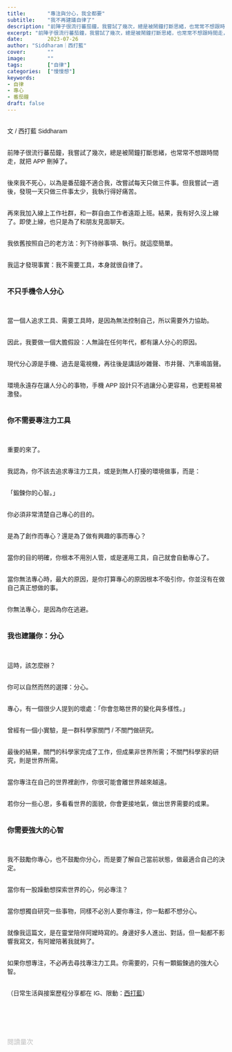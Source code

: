 ```yaml
---
title:       "專注與分心，我全都要"
subtitle:    "我不再建議自律了"
description: "前陣子很流行蕃茄鐘，我嘗試了幾次，總是被鬧鐘打斷思緒，也常常不想跟時間走，就把 APP 刪掉了..."
excerpt: "前陣子很流行蕃茄鐘，我嘗試了幾次，總是被鬧鐘打斷思緒，也常常不想跟時間走，就把 APP 刪掉了..."
date:        2023-07-26
author: "Siddharam｜西打藍"
cover:       ""
image:       ""
tags:        ["自律"]
categories:  ["慢慢想"]
keywords:
- 自律
- 專心
- 番茄鐘
draft: false
---
```


<article style="font-family: 'Noto Sans TC', '微軟正黑體', sans-serif; font-weight: 300;">

<br>文 / 西打藍 Siddharam<br><br>

前陣子很流行蕃茄鐘，我嘗試了幾次，總是被鬧鐘打斷思緒，也常常不想跟時間走，就把 APP 刪掉了。<br><br>

後來我不死心，以為是番茄鐘不適合我，改嘗試每天只做三件事。但我嘗試一週後，發現一天只做三件事太少，我執行得好痛苦。<br><br>

再來我加入線上工作社群，和一群自由工作者遠距上班。結果，我有好久沒上線了。即使上線，也只是為了和朋友見面聊天。<br><br>

我依舊按照自己的老方法：列下待辦事項、執行。就這麼簡單。<br><br>

我這才發現事實：我不需要工具，本身就很自律了。<br><br>

<h3 class="article-h1-color">不只手機令人分心</h3><br>

當一個人追求工具、需要工具時，是因為無法控制自己，所以需要外力協助。<br><br>

因此，我要做一個大膽假設：人無論在任何年代，都有讓人分心的原因。<br><br>

現代分心源是手機、過去是電視機，再往後是講話吵雜聲、市井聲、汽車鳴笛聲。<br><br>

環境永遠存在讓人分心的事物，手機 APP 設計只不過讓分心更容易，也更輕易被激發。<br><br>

<h3 class="article-h1-color">你不需要專注力工具</h3><br>

重要的來了。<br><br>

我認為，你不該去追求專注力工具，或是到無人打擾的環境做事，而是：<br><br>

「鍛鍊你的心智。」<br><br>

你必須非常清楚自己專心的目的。<br><br>

是為了創作而專心？還是為了做有興趣的事而專心？<br><br>

當你的目的明確，你根本不用別人管，或是運用工具，自己就會自動專心了。<br><br>

當你無法專心時，最大的原因，是你打算專心的原因根本不吸引你，你並沒有在做自己真正想做的事。<br><br>

你無法專心，是因為你在逃避。<br><br>

<h3 class="article-h1-color">我也建議你：分心</h3><br>

這時，該怎麼辦？<br><br>

你可以自然而然的選擇：分心。<br><br>

專心，有一個很少人提到的壞處：「你會忽略世界的變化與多樣性。」<br><br>

曾經有一個小實驗，是一群科學家關門 / 不關門做研究。<br><br>

最後的結果，關門的科學家完成了工作，但成果非世界所需；不關門科學家的研究，則是世界所需。<br><br>

當你專注在自己的世界裡創作，你很可能會離世界越來越遠。<br><br>

若你分一些心思，多看看世界的面貌，你會更接地氣，做出世界需要的成果。<br><br>


<h3 class="article-h1-color">你需要強大的心智</h3><br>

我不鼓勵你專心，也不鼓勵你分心，而是要了解自己當前狀態，做最適合自己的決定。<br><br>

當你有一股躁動想探索世界的心，何必專注？<br><br>

當你想獨自研究一些事物，同樣不必別人要你專注，你一點都不想分心。<br><br>

就像我這篇文，是在靈堂陪伴阿嬤時寫的。身邊好多人進出、對話，但一點都不影響我寫文，有阿嬤陪著我就夠了。<br><br>

如果你想專注，不必再去尋找專注力工具。你需要的，只有一顆鍛鍊過的強大心智。<br><br>




（日常生活與接案歷程分享都在 IG、限動：<a href="https://www.instagram.com/sidd.blue/" target="_blank">西打藍</a>）<br><br>

<!-- <h3 class="article-h1-color"></h3><br> -->

<br><br><br>

</article>

<div style="color: #bfbfbf; font-size: 15px;" id="busuanzi_container_page_pv">
  閱讀量<span id="busuanzi_value_page_pv"></span>次
</div>

<script src="../../js/post.js"></script>
